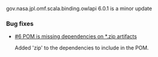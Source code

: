 gov.nasa.jpl.omf.scala.binding.owlapi 6.0.1 is a minor update

### Bug fixes

- [#6 POM is missing dependencies on *.zip artifacts](https://github.com/JPL-IMCE/gov.nasa.jpl.omf.scala.binding.owlapi/issues/6)

    Added 'zip' to the dependencies to include in the POM.